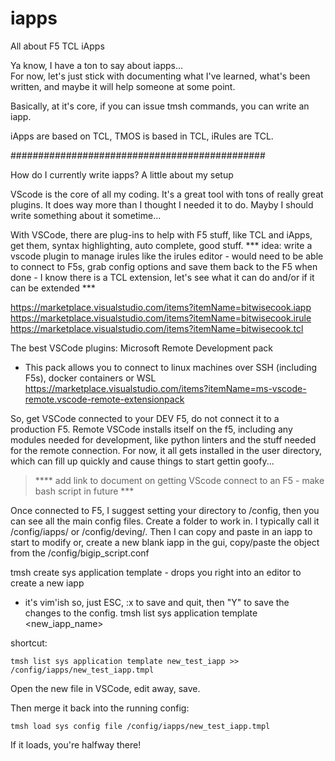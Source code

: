 # iapps
All about F5 TCL iApps

Ya know, I have a ton to say about iapps...  
For now, let's just stick with documenting what I've learned, what's been written, and maybe it will help someone at some point.

Basically, at it's core, if you can issue tmsh commands, you can write an iapp.


iApps are based on TCL, TMOS is based in TCL, iRules are TCL.

##############################################

How do I currently write iapps?  A little about my setup

VScode is the core of all my coding.  It's a great tool with tons of really great plugins.  It does way more than I thought I needed it to do.  Mayby I should write something about it sometime...

With VSCode, there are plug-ins to help with F5 stuff, like TCL and iApps, get them, syntax highlighting, auto complete, good stuff.
*** idea: write a vscode plugin to manage irules like the irules editor - would need to be able to connect to F5s, grab config options and save them back to the F5 when done - I know there is a TCL extension, let's see what it can do and/or if it can be extended ***

https://marketplace.visualstudio.com/items?itemName=bitwisecook.iapp
https://marketplace.visualstudio.com/items?itemName=bitwisecook.irule
https://marketplace.visualstudio.com/items?itemName=bitwisecook.tcl

The best VSCode plugins:  Microsoft Remote Development pack
 - This pack allows you to connect to linux machines over SSH (including F5s), docker containers or WSL
 https://marketplace.visualstudio.com/items?itemName=ms-vscode-remote.vscode-remote-extensionpack
 
 So, get VSCode connected to your DEV F5, do not connect it to a production F5.  Remote VSCode installs itself on the f5, including any modules needed for development, like python linters and the stuff needed for the remote connection.  For now, it all gets installed in the user directory, which can fill up quickly and cause things to start gettin goofy...
 

 > **** add link to document on getting VScode connect to an F5 - make bash script in future ***
 
 Once connected to F5, I suggest setting your directory to /config, then you can see all the main config files.  Create a folder to work in.  I typically call it /config/iapps/  or /config/deving/.  Then I can copy and paste in an iapp to start to modify or, create a new blank iapp in the gui, copy/paste the object from the /config/bigip_script.conf
 
 tmsh create sys application template <name> - drops you right into an editor to create a new iapp
  - it's vim'ish so, just ESC, :x to save and quit, then "Y" to save the changes to the config.
 tmsh list sys application template <new_iapp_name>
 
shortcut:  
```
tmsh list sys application template new_test_iapp >> /config/iapps/new_test_iapp.tmpl
```

Open the new file in VSCode, edit away, save.

Then merge it back into the running config:  
```
tmsh load sys config file /config/iapps/new_test_iapp.tmpl
```

If it loads, you're halfway there!
